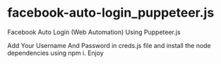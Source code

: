 # facebook-auto-login_puppeteer.js
Facebook Auto Login (Web Automation) Using Puppeteer.js

Add Your Username And Password in creds.js file and install the node dependencies using npm i.
Enjoy
